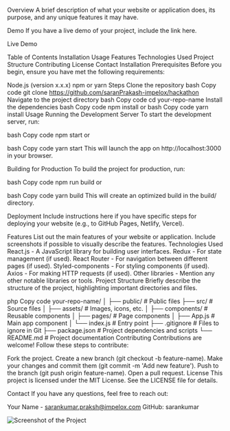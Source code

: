 Overview
A brief description of what your website or application does, its purpose, and any unique features it may have.

Demo
If you have a live demo of your project, include the link here.

Live Demo

Table of Contents
Installation
Usage
Features
Technologies Used
Project Structure
Contributing
License
Contact
Installation
Prerequisites
Before you begin, ensure you have met the following requirements:

Node.js (version x.x.x)
npm or yarn
Steps
Clone the repository
bash
Copy code
git clone https://github.com/saranPrakash-impelox/hackathon
Navigate to the project directory
bash
Copy code
cd your-repo-name
Install the dependencies
bash
Copy code
npm install
or
bash
Copy code
yarn install
Usage
Running the Development Server
To start the development server, run:

bash
Copy code
npm start
or

bash
Copy code
yarn start
This will launch the app on http://localhost:3000 in your browser.

Building for Production
To build the project for production, run:

bash
Copy code
npm run build
or

bash
Copy code
yarn build
This will create an optimized build in the build/ directory.

Deployment
Include instructions here if you have specific steps for deploying your website (e.g., to GitHub Pages, Netlify, Vercel).

Features
List out the main features of your website or application.
Include screenshots if possible to visually describe the features.
Technologies Used
React.js - A JavaScript library for building user interfaces.
Redux - For state management (if used).
React Router - For navigation between different pages (if used).
Styled-components - For styling components (if used).
Axios - For making HTTP requests (if used).
Other libraries - Mention any other notable libraries or tools.
Project Structure
Briefly describe the structure of the project, highlighting important directories and files.

php
Copy code
your-repo-name/
│
├── public/           # Public files
├── src/              # Source files
│   ├── assets/       # Images, icons, etc.
│   ├── components/   # Reusable components
│   ├── pages/        # Page components
│   ├── App.js        # Main app component
│   └── index.js      # Entry point
├── .gitignore        # Files to ignore in Git
├── package.json      # Project dependencies and scripts
└── README.md         # Project documentation
Contributing
Contributions are welcome! Follow these steps to contribute:

Fork the project.
Create a new branch (git checkout -b feature-name).
Make your changes and commit them (git commit -m 'Add new feature').
Push to the branch (git push origin feature-name).
Open a pull request.
License
This project is licensed under the MIT License. See the LICENSE file for details.

Contact
If you have any questions, feel free to reach out:

Your Name - sarankumar.praksh@impelox.com
GitHub: sarankumar 

![Screenshot of the Project](./assets/images/locakhost_3001(1).png)
